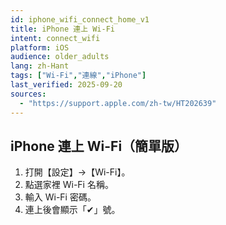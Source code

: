 ```yaml
---
id: iphone_wifi_connect_home_v1
title: iPhone 連上 Wi-Fi
intent: connect_wifi
platform: iOS
audience: older_adults
lang: zh-Hant
tags: ["Wi-Fi","連線","iPhone"]
last_verified: 2025-09-20
sources:
  - "https://support.apple.com/zh-tw/HT202639"
---
```


## iPhone 連上 Wi-Fi（簡單版）

1. 打開【設定】→【Wi-Fi】。  
2. 點選家裡 Wi-Fi 名稱。  
3. 輸入 Wi-Fi 密碼。  
4. 連上後會顯示「✔︎」號。
